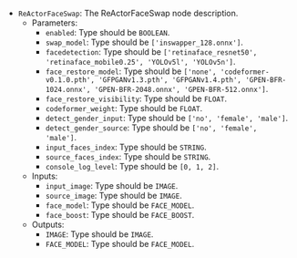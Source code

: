 - `ReActorFaceSwap`: The ReActorFaceSwap node description.
    - Parameters:
        - `enabled`: Type should be `BOOLEAN`.
        - `swap_model`: Type should be `['inswapper_128.onnx']`.
        - `facedetection`: Type should be `['retinaface_resnet50', 'retinaface_mobile0.25', 'YOLOv5l', 'YOLOv5n']`.
        - `face_restore_model`: Type should be `['none', 'codeformer-v0.1.0.pth', 'GFPGANv1.3.pth', 'GFPGANv1.4.pth', 'GPEN-BFR-1024.onnx', 'GPEN-BFR-2048.onnx', 'GPEN-BFR-512.onnx']`.
        - `face_restore_visibility`: Type should be `FLOAT`.
        - `codeformer_weight`: Type should be `FLOAT`.
        - `detect_gender_input`: Type should be `['no', 'female', 'male']`.
        - `detect_gender_source`: Type should be `['no', 'female', 'male']`.
        - `input_faces_index`: Type should be `STRING`.
        - `source_faces_index`: Type should be `STRING`.
        - `console_log_level`: Type should be `[0, 1, 2]`.
    - Inputs:
        - `input_image`: Type should be `IMAGE`.
        - `source_image`: Type should be `IMAGE`.
        - `face_model`: Type should be `FACE_MODEL`.
        - `face_boost`: Type should be `FACE_BOOST`.
    - Outputs:
        - `IMAGE`: Type should be `IMAGE`.
        - `FACE_MODEL`: Type should be `FACE_MODEL`.
